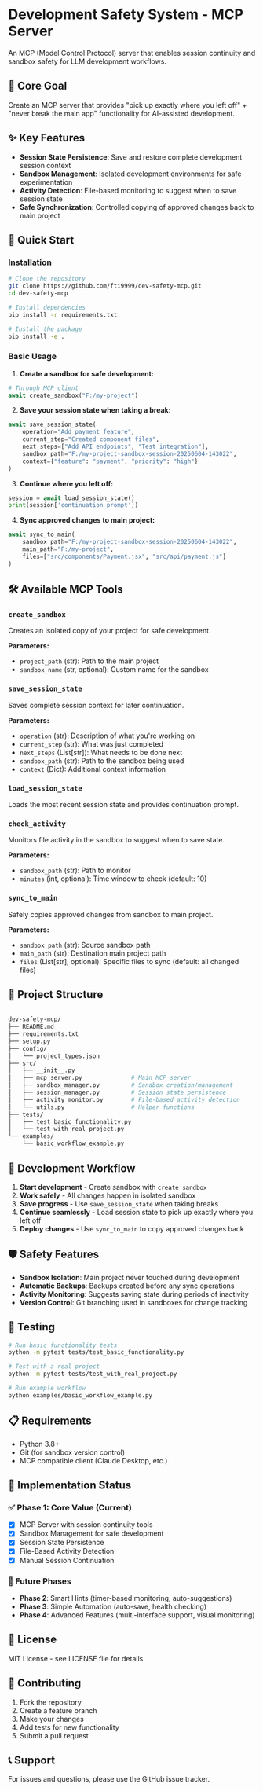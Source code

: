 # Development Safety System - MCP Server

An MCP (Model Control Protocol) server that enables session continuity and sandbox safety for LLM development workflows.

## 🎯 Core Goal

Create an MCP server that provides "pick up exactly where you left off" + "never break the main app" functionality for AI-assisted development.

## ✨ Key Features

- **Session State Persistence**: Save and restore complete development session context
- **Sandbox Management**: Isolated development environments for safe experimentation  
- **Activity Detection**: File-based monitoring to suggest when to save session state
- **Safe Synchronization**: Controlled copying of approved changes back to main project

## 🚀 Quick Start

### Installation

```bash
# Clone the repository
git clone https://github.com/fti9999/dev-safety-mcp.git
cd dev-safety-mcp

# Install dependencies
pip install -r requirements.txt

# Install the package
pip install -e .
```

### Basic Usage

1. **Create a sandbox for safe development:**
```python
# Through MCP client
await create_sandbox("F:/my-project")
```

2. **Save your session state when taking a break:**
```python
await save_session_state(
    operation="Add payment feature",
    current_step="Created component files", 
    next_steps=["Add API endpoints", "Test integration"],
    sandbox_path="F:/my-project-sandbox-session-20250604-143022",
    context={"feature": "payment", "priority": "high"}
)
```

3. **Continue where you left off:**
```python
session = await load_session_state()
print(session['continuation_prompt'])
```

4. **Sync approved changes to main project:**
```python
await sync_to_main(
    sandbox_path="F:/my-project-sandbox-session-20250604-143022",
    main_path="F:/my-project",
    files=["src/components/Payment.jsx", "src/api/payment.js"]
)
```

## 🛠️ Available MCP Tools

### `create_sandbox`
Creates an isolated copy of your project for safe development.

**Parameters:**
- `project_path` (str): Path to the main project
- `sandbox_name` (str, optional): Custom name for the sandbox

### `save_session_state`
Saves complete session context for later continuation.

**Parameters:**
- `operation` (str): Description of what you're working on
- `current_step` (str): What was just completed
- `next_steps` (List[str]): What needs to be done next
- `sandbox_path` (str): Path to the sandbox being used
- `context` (Dict): Additional context information

### `load_session_state`
Loads the most recent session state and provides continuation prompt.

### `check_activity`
Monitors file activity in the sandbox to suggest when to save state.

**Parameters:**
- `sandbox_path` (str): Path to monitor
- `minutes` (int, optional): Time window to check (default: 10)

### `sync_to_main`
Safely copies approved changes from sandbox to main project.

**Parameters:**
- `sandbox_path` (str): Source sandbox path
- `main_path` (str): Destination main project path  
- `files` (List[str], optional): Specific files to sync (default: all changed files)

## 📁 Project Structure

```bash

dev-safety-mcp/
├── README.md
├── requirements.txt
├── setup.py
├── config/
│   └── project_types.json
├── src/
│   ├── __init__.py
│   ├── mcp_server.py              # Main MCP server
│   ├── sandbox_manager.py         # Sandbox creation/management
│   ├── session_manager.py         # Session state persistence
│   ├── activity_monitor.py        # File-based activity detection
│   └── utils.py                   # Helper functions
├── tests/
│   ├── test_basic_functionality.py
│   └── test_with_real_project.py
└── examples/
    └── basic_workflow_example.py

```

## 🔧 Development Workflow

1. **Start development** - Create sandbox with `create_sandbox`
2. **Work safely** - All changes happen in isolated sandbox
3. **Save progress** - Use `save_session_state` when taking breaks
4. **Continue seamlessly** - Load session state to pick up exactly where you left off
5. **Deploy changes** - Use `sync_to_main` to copy approved changes back

## 🛡️ Safety Features

- **Sandbox Isolation**: Main project never touched during development
- **Automatic Backups**: Backups created before any sync operations
- **Activity Monitoring**: Suggests saving state during periods of inactivity
- **Version Control**: Git branching used in sandboxes for change tracking

## 🧪 Testing

```bash
# Run basic functionality tests
python -m pytest tests/test_basic_functionality.py

# Test with a real project
python -m pytest tests/test_with_real_project.py

# Run example workflow
python examples/basic_workflow_example.py
```

## 📋 Requirements

- Python 3.8+
- Git (for sandbox version control)
- MCP compatible client (Claude Desktop, etc.)

## 🚧 Implementation Status

### ✅ Phase 1: Core Value (Current)
- [x] MCP Server with session continuity tools
- [x] Sandbox Management for safe development  
- [x] Session State Persistence
- [x] File-Based Activity Detection
- [x] Manual Session Continuation

### 🔮 Future Phases
- **Phase 2**: Smart Hints (timer-based monitoring, auto-suggestions)
- **Phase 3**: Simple Automation (auto-save, health checking)
- **Phase 4**: Advanced Features (multi-interface support, visual monitoring)

## 📄 License

MIT License - see LICENSE file for details.

## 🤝 Contributing

1. Fork the repository
2. Create a feature branch
3. Make your changes
4. Add tests for new functionality
5. Submit a pull request

## 📞 Support

For issues and questions, please use the GitHub issue tracker.